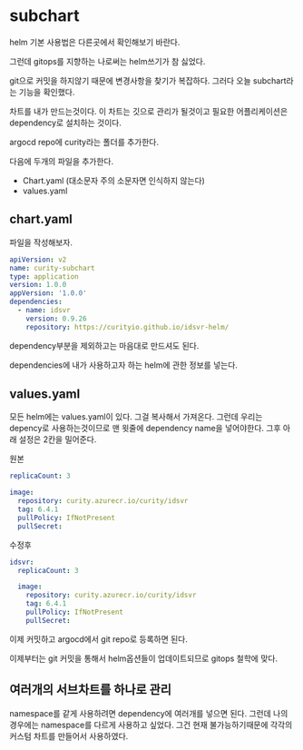 # subchart

helm 기본 사용법은 다른곳에서 확인해보기 바란다.

그런데 gitops를 지향하는 나로써는 helm쓰기가 참 싫었다.

git으로 커밋을 하지않기 때문에 변경사항을 찾기가 복잡하다. 그러다 오늘 subchart라는 기능을 확인했다.

차트를 내가 만드는것이다. 이 차트는 깃으로 관리가 될것이고 필요한 어플리케이션은 dependency로 설치하는 것이다.

argocd repo에 curity라는 폴더를 추가한다.

다음에 두개의 파일을 추가한다.

- Chart.yaml (대소문자 주의 소문자면 인식하지 않는다)
- values.yaml

## chart.yaml

파일을 작성해보자.

```yaml
apiVersion: v2
name: curity-subchart
type: application
version: 1.0.0
appVersion: '1.0.0'
dependencies:
  - name: idsvr
    version: 0.9.26
    repository: https://curityio.github.io/idsvr-helm/
```

dependency부분을 제외하고는 마음대로 만드셔도 된다.

dependencies에 내가 사용하고자 하는 helm에 관한 정보를 넣는다.

## values.yaml

모든 helm에는 values.yaml이 있다. 그걸 복사해서 가져온다. 그런데 우리는 depency로 사용하는것이므로 맨 윗줄에 dependency name을 넣어야한다. 그후 아래 설정은 2칸을 밀어준다.

원본

```yaml
replicaCount: 3

image:
  repository: curity.azurecr.io/curity/idsvr
  tag: 6.4.1
  pullPolicy: IfNotPresent
  pullSecret:
```

수정후

```yaml
idsvr:
  replicaCount: 3

  image:
    repository: curity.azurecr.io/curity/idsvr
    tag: 6.4.1
    pullPolicy: IfNotPresent
    pullSecret:
```

이제 커밋하고 argocd에서 git repo로 등록하면 된다.

이제부터는 git 커밋을 통해서 helm옵션들이 업데이트되므로 gitops 철학에 맞다.

## 여러개의 서브차트를 하나로 관리

namespace를 같게 사용하려면 dependency에 여러개를 넣으면 된다. 그런데 나의 경우에는 namespace를 다르게 사용하고 싶었다. 그건 현재 불가능하기때문에 각각의 커스텀 차트를 만들어서 사용하였다.
